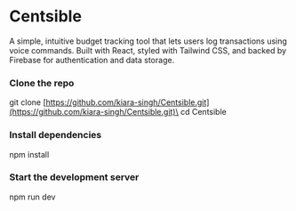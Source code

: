 # Centsible

A simple, intuitive budget tracking tool that lets users log transactions using voice commands. Built with React, styled with Tailwind CSS, and backed by Firebase for authentication and data storage.

### Clone the repo
git clone [https://github.com/kiara-singh/Centsible.git](https://github.com/kiara-singh/Centsible.git)\
cd Centsible

### Install dependencies
npm install

### Start the development server
npm run dev
